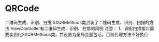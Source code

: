 # QRCode
二维码生成、识别、扫描
SXQRMethods类封装了二维码生成、识别、扫描的方法
ViewController有二维码生成、识别、扫描的用例
注意：
1、调用扫描接口需要实例化SXQRMethods类，并设置为全局变量包活，否则代理方法不好执行
